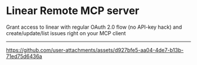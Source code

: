 # Linear Remote MCP server

Grant access to linear with regular OAuth 2.0 flow (no API-key hack) and create/update/list issues right on your MCP client

---

https://github.com/user-attachments/assets/d927bfe5-aa04-4de7-b13b-71ed75d6436a

